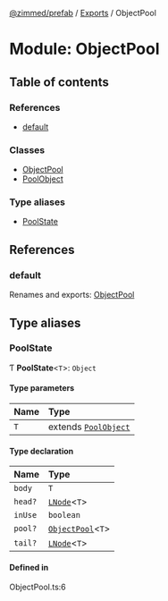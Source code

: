 [@zimmed/prefab](../README.md) / [Exports](../modules.md) / ObjectPool

# Module: ObjectPool

## Table of contents

### References

- [default](ObjectPool.md#default)

### Classes

- [ObjectPool](../classes/ObjectPool.ObjectPool-1.md)
- [PoolObject](../classes/ObjectPool.PoolObject.md)

### Type aliases

- [PoolState](ObjectPool.md#poolstate)

## References

### default

Renames and exports: [ObjectPool](../classes/ObjectPool.ObjectPool-1.md)

## Type aliases

### PoolState

Ƭ **PoolState**<`T`\>: `Object`

#### Type parameters

| Name | Type |
| :------ | :------ |
| `T` | extends [`PoolObject`](../classes/ObjectPool.PoolObject.md) |

#### Type declaration

| Name | Type |
| :------ | :------ |
| `body` | `T` |
| `head?` | [`LNode`](LinkedList.md#lnode)<`T`\> |
| `inUse` | `boolean` |
| `pool?` | [`ObjectPool`](../classes/ObjectPool.ObjectPool-1.md)<`T`\> |
| `tail?` | [`LNode`](LinkedList.md#lnode)<`T`\> |

#### Defined in

ObjectPool.ts:6
